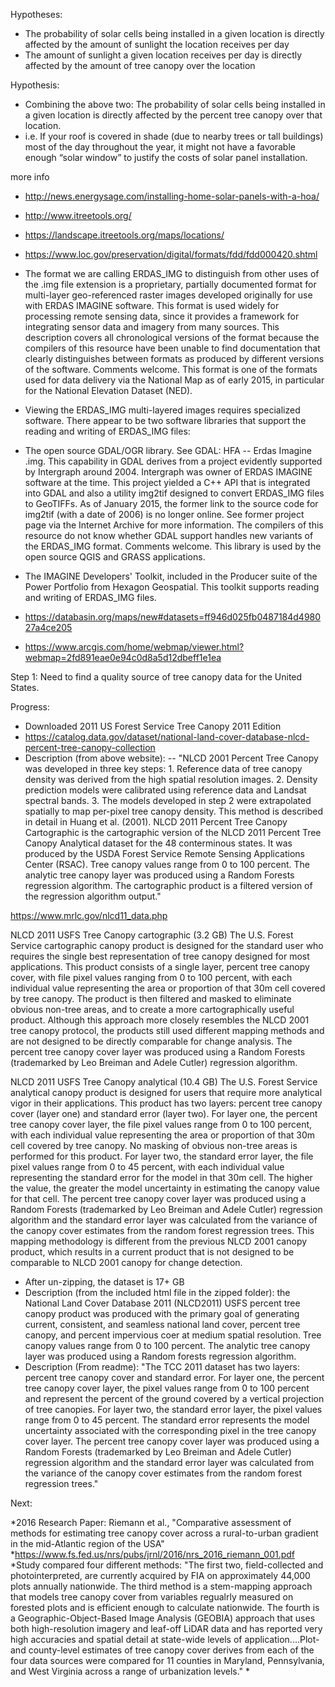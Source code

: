 
Hypotheses:
* The probability of solar cells being installed in a given location is directly affected by the amount of sunlight the location receives per day 
* The amount of sunlight a given location receives per day is directly affected by the amount of tree canopy over the location


Hypothesis:
* Combining the above two:  The probability of solar cells being installed in a given location is directly affected by the percent tree canopy over that location.
* i.e. If your roof is covered in shade (due to nearby trees or tall buildings) most of the day throughout the year, it might not have a favorable enough “solar window” to justify the costs of solar panel installation. 


more info 
* http://news.energysage.com/installing-home-solar-panels-with-a-hoa/
* http://www.itreetools.org/
* https://landscape.itreetools.org/maps/locations/
* https://www.loc.gov/preservation/digital/formats/fdd/fdd000420.shtml
* The format we are calling ERDAS_IMG to distinguish from other uses of the .img file extension is a proprietary, partially documented format for multi-layer geo-referenced raster images developed originally for use with ERDAS IMAGINE software. This format is used widely for processing remote sensing data, since it provides a framework for integrating sensor data and imagery from many sources. This description covers all chronological versions of the format because the compilers of this resource have been unable to find documentation that clearly distinguishes between formats as produced by different versions of the software. Comments welcome. This format is one of the formats used for data delivery via the National Map as of early 2015, in particular for the National Elevation Dataset (NED).
* Viewing the ERDAS_IMG multi-layered images requires specialized software.
There appear to be two software libraries that support the reading and writing of ERDAS_IMG files:
* The open source GDAL/OGR library. See GDAL: HFA -- Erdas Imagine .img. This capability in GDAL derives from a project evidently supported by Intergraph around 2004. Intergraph was owner of ERDAS IMAGINE software at the time. This project yielded a C++ API that is integrated into GDAL and also a utility img2tif designed to convert ERDAS_IMG files to GeoTIFFs. As of January 2015, the former link to the source code for img2tif (with a date of 2006) is no longer online. See former project page via the Internet Archive for more information. The compilers of this resource do not know whether GDAL support handles new variants of the ERDAS_IMG format. Comments welcome. This library is used by the open source QGIS and GRASS applications.
* The IMAGINE Developers' Toolkit, included in the Producer suite of the Power Portfolio from Hexagon Geospatial. This toolkit supports reading and writing of ERDAS_IMG files.

* https://databasin.org/maps/new#datasets=ff946d025fb0487184d498027a4ce205
* https://www.arcgis.com/home/webmap/viewer.html?webmap=2fd891eae0e94c0d8a5d12dbeff1e1ea


Step 1:  Need to find a quality source of tree canopy data for the United States.

Progress:

* Downloaded 2011 US Forest Service Tree Canopy 2011 Edition
* https://catalog.data.gov/dataset/national-land-cover-database-nlcd-percent-tree-canopy-collection
* Description (from above website):
-- "NLCD 2001 Percent Tree Canopy was developed in three key steps: 1. Reference data of tree canopy density was derived from the high spatial resolution images. 2. Density prediction models were calibrated using reference data and Landsat spectral bands. 3. The models developed in step 2 were extrapolated spatially to map per-pixel tree canopy density. This method is described in detail in Huang et al. (2001). NLCD 2011 Percent Tree Canopy Cartographic is the cartographic version of the NLCD 2011 Percent Tree Canopy Analytical dataset for the 48 conterminous states. It was produced by the USDA Forest Service Remote Sensing Applications Center (RSAC). Tree canopy values range from 0 to 100 percent. The analytic tree canopy layer was produced using a Random Forests regression algorithm. The cartographic product is a filtered version of the regression algorithm output."

https://www.mrlc.gov/nlcd11_data.php

NLCD 2011 USFS Tree Canopy cartographic (3.2 GB)
The U.S. Forest Service cartographic canopy product is designed for the standard user who requires the single best representation of tree canopy designed for most applications. This product consists of a single layer, percent tree canopy cover, with file pixel values ranging from 0 to 100 percent, with each individual value representing the area or proportion of that 30m cell covered by tree canopy. The product is then filtered and masked to eliminate obvious non-tree areas, and to create a more cartographically useful product. Although this approach more closely resembles the NLCD 2001 tree canopy protocol, the products still used different mapping methods and are not designed to be directly comparable for change analysis. The percent tree canopy cover layer was produced using a Random Forests (trademarked by Leo Breiman and Adele Cutler) regression algorithm. 


NLCD 2011 USFS Tree Canopy analytical (10.4 GB)
The U.S. Forest Service analytical canopy product is designed for users that require more analytical vigor in their applications. This product has two layers: percent tree canopy cover (layer one) and standard error (layer two). For layer one, the percent tree canopy cover layer, the file pixel values range from 0 to 100 percent, with each individual value representing the area or proportion of that 30m cell covered by tree canopy. No masking of obvious non-tree areas is performed for this product. For layer two, the standard error layer, the file pixel values range from 0 to 45 percent, with each individual value representing the standard error for the model in that 30m cell. The higher the value, the greater the model uncertainty in estimating the canopy value for that cell. The percent tree canopy cover layer was produced using a Random Forests (trademarked by Leo Breiman and Adele Cutler) regression algorithm and the standard error layer was calculated from the variance of the canopy cover estimates from the random forest regression trees. This mapping methodology is different from the previous NLCD 2001 canopy product, which results in a current product that is not designed to be comparable to NLCD 2001 canopy for change detection. 






* After un-zipping, the dataset is 17+ GB
* Description (from the included html file in the zipped folder):  the National Land Cover Database 2011 (NLCD2011) USFS percent tree canopy product was produced with the primary goal of generating current, consistent, and seamless national land cover, percent tree canopy, and percent impervious coer at medium spatial resolution.  Tree canopy values range from 0 to 100 percent.  The analytic tree canopy layer was produced using a Random forests regression algorithm.
* Description (From readme): "The TCC 2011 dataset has two layers:  percent tree canopy cover and standard error. For layer one, the percent tree canopy cover layer, the pixel values range from 0 to 100 percent and represent the percent of the ground covered by a vertical projection of tree canopies. For layer two, the standard error layer, the pixel values range from 0 to 45 percent. The standard error represents the model uncertainty associated with the corresponding pixel in the tree canopy cover layer. The percent tree canopy cover layer was produced using a Random Forests (trademarked by Leo Breiman and Adele Cutler) regression algorithm and the standard error layer was calculated from the variance of the canopy cover estimates from the random forest regression trees."





Next:

*2016 Research Paper: Riemann et al., "Comparative assessment of methods for estimating tree canopy cover across a rural-to-urban gradient in the mid-Atlantic region of the USA"
*https://www.fs.fed.us/nrs/pubs/jrnl/2016/nrs_2016_riemann_001.pdf
*Study compared four different methods: "The first two, field-collected and photointerpreted, are currently acquired by FIA on approximately 44,000 plots annually nationwide.  The third method is a stem-mapping approach that models tree canopy cover from variables regualrly measured on forested plots and is efficient enough to calculate nationwide.  The fourth is a Geographic-Object-Based Image Analysis (GEOBIA) approach that uses both high-resolution imagery and leaf-off LiDAR data and has reported very high accuracies and spatial detail at state-wide levels of application....Plot-and county-level estimates of tree canopy cover derives from each of the four data sources were compared for 11 counties in Maryland, Pennsylvania, and West Virginia across a range of urbanization levels."
*
